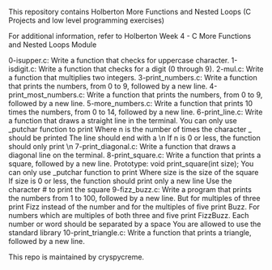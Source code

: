 This repository contains Holberton More Functions and Nested Loops (C Projects and low level programming exercises) 

For additional information, refer to Holberton Week 4 - C More Functions and Nested Loops Module 

0-isupper.c: Write a function that checks for uppercase character.
1-isdigit.c: Write a function that checks for a digit (0 through 9).
2-mul.c: Write a function that multiplies two integers.
3-print_numbers.c: Write a function that prints the numbers, from 0 to 9, followed by a new line.
4-print_most_numbers.c: Write a function that prints the numbers, from 0 to 9, followed by a new line.
5-more_numbers.c: Write a function that prints 10 times the numbers, from 0 to 14, followed by a new line.
6-print_line.c: Write a function that draws a straight line in the terminal.
				You can only use _putchar function to print
				Where n is the number of times the character _ should be printed
				The line should end with a \n
				If n is 0 or less, the function should only print \n
7-print_diagonal.c: Write a function that draws a diagonal line on the terminal.
8-print_square.c: Write a function that prints a square, followed by a new line.
				  Prototype: void print_square(int size);
				  You can only use _putchar function to print
				  Where size is the size of the square
				  If size is 0 or less, the function should print only a new line
				  Use the character # to print the square
9-fizz_buzz.c: Write a program that prints the numbers from 1 to 100, followed by a new line. But for multiples of three print Fizz instead of the number and for the multiples of five print Buzz. For numbers which are multiples of both three and five print FizzBuzz.
				Each number or word should be separated by a space
				You are allowed to use the standard library
10-print_triangle.c: Write a function that prints a triangle, followed by a new line.

This repo is maintained by cryspycreme. 
